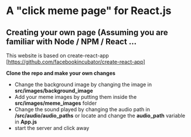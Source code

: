 # A "click meme page" for React.js
## Creating your own page (Assuming you are familiar with Node / NPM / React ...
This website is based on create-react-app [https://github.com/facebookincubator/create-react-app]

**Clone the repo and make your own changes**
 - Change the background image by changing the image in **src/images/background_image**
 - Add your meme images by putting them inside the **src/images/meme_images** folder
 - Change the sound played by changing the audio path in **/src/audio/audio_paths** or locate and change the **audio_path** variable in **App.js**
 - start the server and click away    
